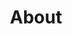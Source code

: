 ---
layout: layouts/pages/about.njk
permalink: /about/
title: About
headline_title: Crafted with a story
headline_subtitle: How it started
headline_text: Lorem ipsum dolor sit amet, consectetuer adispiscing elit, consectetuer adispiscing elit,consectetuer adispiscing elit,consectetuer adispiscing elit, sed diam nonummy nibh euismod tincidunt ut laoret dolore magna aliquam erat vlutpart. Ut wisi enim ad minim veniam, quis
headline_button: Our Menu
headline_image: /static/img/The-Blind-Pig_beer.jpg
why_title: Why is our beer so good?
why_subtitle: Our Passion
why_text: Lorem ipsum dolor sit amet, consectetuer adispiscing elit, sed diam nonummy nibh euismod tincidunt ut laoret dolore magna aliquam erat vlutpart. Ut wisi enim ad minim veniam, quis
why_button: Our Beer
team_title: The Team
team_members:
  - name: John Smith
    role: Owner
    picture: /static/img/photo-frame.png
  - name: John Smith
    role: Owner
    picture: /static/img/photo-frame.png
  - name: John Smith
    role: Owner
    picture: /static/img/photo-frame.png
---